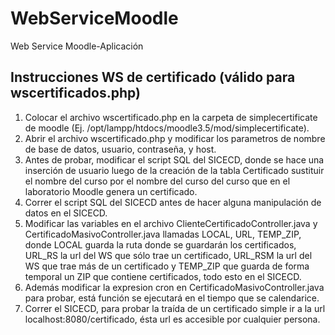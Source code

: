 # WebServiceMoodle
Web Service Moodle-Aplicación
## Instrucciones WS de certificado (válido para wscertificados.php)
1. Colocar el archivo wscertificado.php en la carpeta de simplecertificate de moodle (Ej. /opt/lampp/htdocs/moodle3.5/mod/simplecertificate).
1. Abrir el archivo wscertificado.php y modificar los parametros de nombre de base de datos, usuario, contraseña, y host.
1. Antes de probar, modificar el script SQL del SICECD, donde se hace una inserción de usuario luego de la creación de la tabla Certificado sustituir el nombre del curso por el nombre del curso del curso que en el laboratorio Moodle genera un certificado.
1. Correr el script SQL del SICECD antes de hacer alguna manipulación de datos en el SICECD.
1. Modificar las variables en el archivo ClienteCertificadoController.java y CertificadoMasivoController.java llamadas LOCAL, URL, TEMP_ZIP, donde LOCAL guarda la ruta donde se guardarán los certificados, URL_RS la url del WS que sólo trae un certificado, URL_RSM la url del WS que trae más de un certificado y TEMP_ZIP que guarda de forma temporal un ZIP que contiene certificados, todo esto en el SICECD.
1. Además modificar la expresion cron en CertificadoMasivoController.java para probar, está función se ejecutará en el tiempo que se calendarice.
1. Correr el SICECD, para probar la traída de un certificado simple ir a la url localhost:8080/certificado, ésta url es accesible por cualquier persona.

